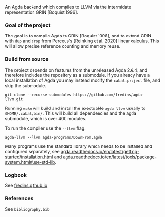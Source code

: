 An Agda backend which compiles to LLVM via the intermidate representation GRIN [Boquist 1996].  

### Goal of the project

The goal is to compile Agda to GRIN [Boquist 1996], and to extend GRIN with `dup` and `drop` from Perceus's [Reinking et al. 2020] linear calculus. This will allow precise reference counting and memory reuse.  

### Build from source

The project depends on features from the unreleased Agda 2.6.4, and therefore includes the repository as a submodule. If you already
have a local installation of Agda you may instead modify the `cabal.project` file, and skip the submodule.  

```
git clone --recurse-submodules https://github.com/fredins/agda-llvm.git
```

Running `make` will build and install the exectuable `agda-llvm` usually to `$HOME/.cabal/bin/`. This will build all dependencies and the agda submodule, which is over 400 modules. 

To run the compiler use the `--llvm` flag.  

```
agda-llvm --llvm agda-programs/DownFrom.agda
```

Many programs use the standard library which needs to be installed and configured separately, see [agda.readthedocs.io/en/latest/getting-started/installation.html](https://agda.readthedocs.io/en/latest/getting-started/installation.html) and [agda.readthedocs.io/en/latest/tools/package-system.html#use-std-lib](https://agda.readthedocs.io/en/latest/tools/package-system.html#use-std-lib).  

### Logbook
See [fredins.github.io](https://fredins.github.io)

### References
See `bibliography.bib`
